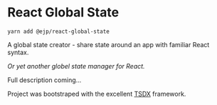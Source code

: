 # React Global State

`yarn add @ejp/react-global-state`

A global state creator - share state around an app with familiar React syntax.

_Or yet another globel state manager for React._

Full description coming...

Project was bootstraped with the excellent [TSDX](https://github.com/jaredpalmer/tsdx) framework.
